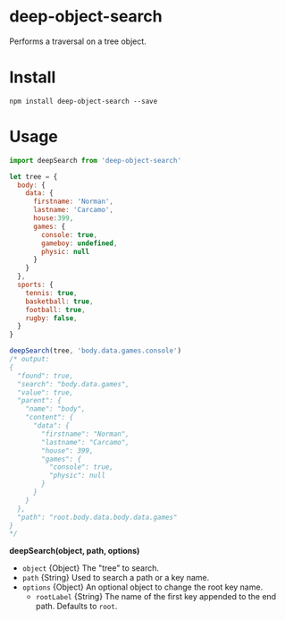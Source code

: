 # deep-object-search
Performs a traversal on a tree object.

Install
=======
`npm install deep-object-search --save`

Usage
=====
```javascript
import deepSearch from 'deep-object-search'

let tree = {
  body: {
    data: {
      firstname: 'Norman',
      lastname: 'Carcamo',
      house:399,
      games: {
        console: true,
        gameboy: undefined,
        physic: null
      }
    }
  },
  sports: {
    tennis: true,
    basketball: true,
    football: true,
    rugby: false,
  }
}

deepSearch(tree, 'body.data.games.console')
/* output:
{
  "found": true,
  "search": "body.data.games",
  "value": true,
  "parent": {
    "name": "body",
    "content": {
      "data": {
        "firstname": "Norman",
        "lastname": "Carcamo",
        "house": 399,
        "games": {
          "console": true,
          "physic": null
        }
      }
    }
  },
  "path": "root.body.data.body.data.games"
}
*/
```

**deepSearch(object, path, options)**

* `object` {Object} The "tree" to search.
* `path` {String} Used to search a path or a key name.
* `options` {Object} An optional object to change the root key name.
    * `rootLabel` {String} The name of the first key appended to the end path. Defaults to `root`.
